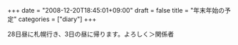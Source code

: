 +++
date = "2008-12-20T18:45:01+09:00"
draft = false
title = "年末年始の予定"
categories = ["diary"]
+++

28日昼に札幌行き、3日の昼に帰ります。よろしく＞関係者
